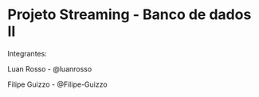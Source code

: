 # Projeto Streaming - Banco de dados II
Integrantes:

Luan Rosso - @luanrosso

Filipe Guizzo - @Filipe-Guizzo

